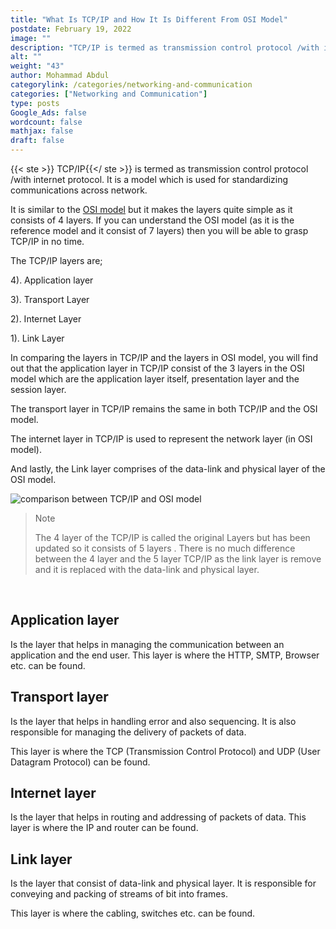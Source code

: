 ```yaml
---
title: "What Is TCP/IP and How It Is Different From OSI Model"
postdate: February 19, 2022
image: ""
description: "TCP/IP is termed as transmission control protocol /with internet protocol. It is a model which is used for standardizing communications across network. It consist of 4 layers which are; the application layer, transport layer, internet layer and link layer."
alt: ""
weight: "43"
author: Mohammad Abdul
categorylink: /categories/networking-and-communication
categories: ["Networking and Communication"]
type: posts
Google_Ads: false
wordcount: false
mathjax: false
draft: false
---
```


{{< ste >}} TCP/IP{{</ ste >}} is termed as transmission control protocol /with internet protocol. It is a model which is used for standardizing communications across network.

It is similar to the <a href="/networking/the-seven-layers-of-the-osi-model-explained/" class="links-to-article">OSI model</a> but it makes the layers quite simple as it consists of 4 layers. If you can understand the OSI model (as it is the reference model and it consist of 7 layers) then you will be able to grasp TCP/IP in no time.

The TCP/IP layers are;

4). Application layer

3). Transport Layer

2). Internet Layer

1). Link Layer

In comparing the layers in TCP/IP and the layers in OSI model, you will find out that the application layer in TCP/IP consist of the 3 layers in the OSI model which are the application layer itself, presentation layer and the session layer.

The transport layer in TCP/IP remains the same in both TCP/IP and the OSI model.

The internet layer in TCP/IP is used to represent the network layer (in OSI model).

And lastly, the Link layer comprises of the data-link and physical layer of the OSI model.

<img src="/images/tcpcomp.webp" alt="comparison between TCP/IP and OSI model" loading="lazy">

<blockquote class="blockquote">
<p class="little-nugget">Note</p>
<p class="quote-text">
The 4 layer of the TCP/IP is called the original Layers but has been updated so it consists of 5 layers . There is no much difference between the 4 layer and the 5 layer TCP/IP as the link layer is remove and it is replaced with the data-link and physical layer.

</p>
</blockquote>
<br>

## Application layer

Is the layer that helps in managing the communication between an application and the end user.
This layer is where the HTTP, SMTP, Browser etc. can be found.

## Transport layer

Is the layer that helps in handling error and also sequencing.
It is also responsible for managing the delivery of packets of data.

This layer is where the TCP (Transmission Control Protocol) and UDP (User Datagram Protocol) can be found.

## Internet layer

Is the layer that helps in routing and addressing of packets of data.
This layer is where the IP and router can be found.

## Link layer

Is the layer that consist of data-link and physical layer. It is responsible for conveying and packing of streams of bit into frames.

This layer is where the cabling, switches etc. can be found.

